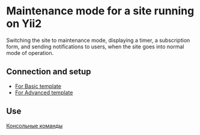 Maintenance mode for a site running on Yii2
===========================================

Switching the site to maintenance mode, displaying a timer, a subscription form, and sending notifications to users,
when the site goes into normal mode of operation.

Connection and setup
--------------------
* [For Basic template](basic/README.md)
* [For Advanced template](advanced/README.md)

Use
-------------
[Консольные команды](common/console-commands.md)